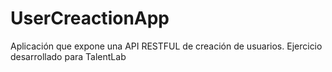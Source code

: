 # UserCreactionApp
Aplicación que expone una API RESTFUL de creación de usuarios. Ejercicio desarrollado para TalentLab
